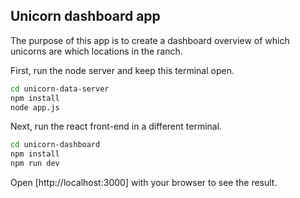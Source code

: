 ## Unicorn dashboard app

The purpose of this app is to create a dashboard overview of which unicorns are which locations in the ranch. 


First, run the node server and keep this terminal open.

```bash
cd unicorn-data-server
npm install
node app.js
```

Next, run the react front-end in a different terminal. 

```bash
cd unicorn-dashboard
npm install
npm run dev
```


Open [http://localhost:3000] with your browser to see the result.


